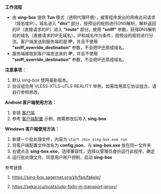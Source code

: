 **工作流程**

- 由 **sing-box** 提供 **Tun** 模式（透明代理环境），接管程序发出的网络访问请求（域名或IP）。域名进入 **"dns"** 部分，按预设的规则进行DNS解析，解析返回的IP（直接请求的IP）进入 **"route"** 部分。使用 **"sniff"** 参数，获得DNS解析前的域名（直接请求的IP无域名）。IP和域名作为条件，按预设的规则进行分流。客户端发送到服务端的是 **IP**，并且不使用 **"sniff_override_destination"** 参数，不会把IP还原成域名。
- 服务端接收到客户端发送来的 **IP**，并且不使用 **"sniff_override_destination"** 参数，不会把IP还原成域名。

**注意事项：**

1. 默认 sing-box 使用最新版本。
2. 协议组合用 VLESS-XTLS-uTLS-REALITY 举例，如需改用其它协议组合，请自行参照修改。

**Android 客户端使用方法：**

1. 安装 [客户端](https://install.appcenter.ms/users/nekohasekai/apps/sfa/distribution_groups/publictest)
3. 参考 [客户端配置](https://github.com/chika0801/sing-box-examples/blob/main/Tun/config_client_android.json) 示例，按需修改后导入 **sing-box**

**Windows 客户端使用方法：**

1. 新建一个批处理文件，内容为 `start /min sing-box.exe run`
2. 将客户端配置文件改名为 **config.json**，与 **sing-box.exe** 放在同一文件夹
3. 右键点击 **sing-box.exe**，选择兼容性，选择以管理员身份运行此程序，确定
4. 运行批处理文件，同意用户账户控制，启动 **sing-box**

参考链接

1. https://sing-box.sagernet.org/zh/faq/fakeip/

2. https://sekai.icu/posts/udp-fqdn-in-transport-proxy/
